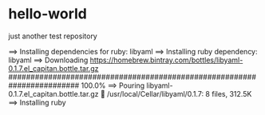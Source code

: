 # hello-world
just another test repository

==> Installing dependencies for ruby: libyaml
==> Installing ruby dependency: libyaml
==> Downloading https://homebrew.bintray.com/bottles/libyaml-0.1.7.el_capitan.bottle.tar.gz
######################################################################## 100.0%
==> Pouring libyaml-0.1.7.el_capitan.bottle.tar.gz
🍺  /usr/local/Cellar/libyaml/0.1.7: 8 files, 312.5K
==> Installing ruby

